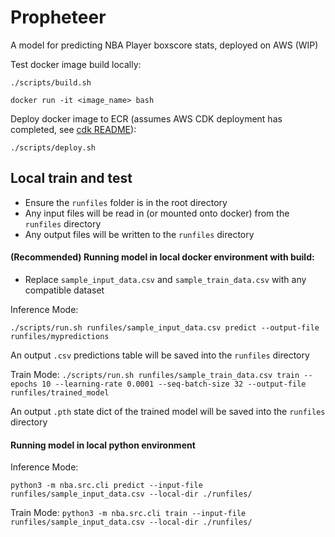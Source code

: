 # Propheteer
A model for predicting NBA Player boxscore stats, deployed on AWS (WIP)

Test docker image build locally:

`./scripts/build.sh`

`docker run -it <image_name> bash`


Deploy docker image to ECR (assumes AWS CDK deployment has completed, see [cdk README](https://github.com/jimmyyih518/Propheteer/blob/main/cdk/README.md)):

`./scripts/deploy.sh`


## Local train and test
- Ensure the `runfiles` folder is in the root directory
- Any input files will be read in (or mounted onto docker) from the `runfiles` directory
- Any output files will be written to the `runfiles` directory


#### (Recommended) Running model in local docker environment with build:
- Replace `sample_input_data.csv` and `sample_train_data.csv` with any compatible dataset

Inference Mode:

`./scripts/run.sh runfiles/sample_input_data.csv predict --output-file runfiles/mypredictions`

An output `.csv` predictions table will be saved into the `runfiles` directory

Train Mode:
`./scripts/run.sh runfiles/sample_train_data.csv train --epochs 10 --learning-rate 0.0001 --seq-batch-size 32 --output-file runfiles/trained_model`

An output `.pth` state dict of the trained model will be saved into the `runfiles` directory

#### Running model in local python environment
Inference Mode:

`python3 -m nba.src.cli predict --input-file runfiles/sample_input_data.csv --local-dir ./runfiles/`

Train Mode:
`python3 -m nba.src.cli train --input-file runfiles/sample_input_data.csv --local-dir ./runfiles/`
